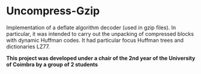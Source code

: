 # Uncompress-Gzip


Implementation of a deflate algorithm decoder (used in gzip files). In particular, it was intended to carry out the unpacking of compressed blocks with dynamic Huffman codes. It had particular focus Huffman trees and dictionaries LZ77.


<b> This project was developed under a chair of the 2nd year of the University of Coimbra by a group of 2 students </b>

